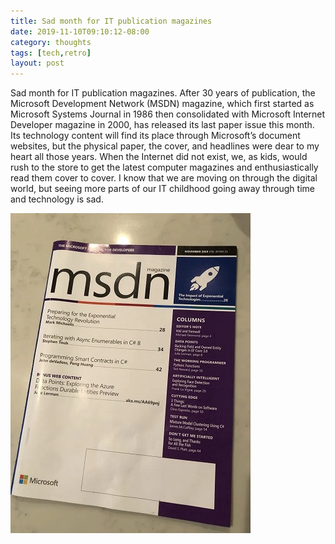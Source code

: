 ```yaml
---
title: Sad month for IT publication magazines
date: 2019-11-10T09:10:12-08:00
category: thoughts 
tags: [tech,retro] 
layout: post
---
```


Sad month for IT publication magazines. After 30 years of publication, the Microsoft Development Network (MSDN) magazine, which first started as Microsoft Systems Journal in 1986 then consolidated with Microsoft Internet Developer magazine in 2000, has released its last paper issue this month. Its technology content will find its place through Microsoft’s document websites, but the physical paper, the cover, and headlines were dear to my heart all those years. When the Internet did not exist, we, as kids, would rush to the store to get the latest computer magazines and enthusiastically read them cover to cover. I know that we are moving on through the digital world, but seeing more parts of our IT childhood going away through time and technology is sad. 

![image1](/assets/images/events/img_0006.jpg)
